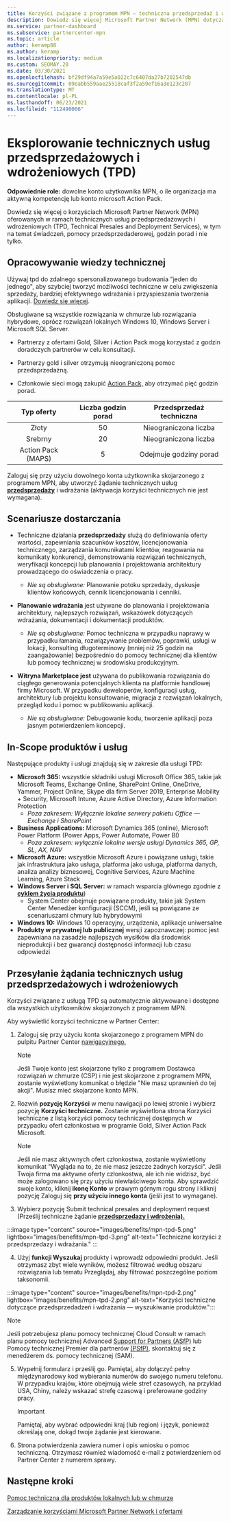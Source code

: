 ```yaml
---
title: Korzyści związane z programem MPN — techniczna przedsprzedaż i wdrażanie (TPD)
description: Dowiedz się więcej Microsoft Partner Network (MPN) dotyczących technicznych usług przedsprzedażowych i wdrożeniowych (TPD)
ms.service: partner-dashboard
ms.subservice: partnercenter-mpn
ms.topic: article
author: keramp88
ms.author: keramp
ms.localizationpriority: medium
ms.custom: SEOMAY.20
ms.date: 03/30/2021
ms.openlocfilehash: bf29df94a7a59e5a022c7c6407da27b7202547db
ms.sourcegitcommit: 09eabb559aae25518caf3f2a59ef16a3e123c207
ms.translationtype: MT
ms.contentlocale: pl-PL
ms.lasthandoff: 06/23/2021
ms.locfileid: "112490006"
---
```

# <a name="explore-technical-presales-and-deployment-services-tpd"></a>Eksplorowanie technicznych usług przedsprzedażowych i wdrożeniowych (TPD) 

**Odpowiednie role:** dowolne konto użytkownika MPN, o ile organizacja ma aktywną kompetencję lub konto microsoft Action Pack.

Dowiedz się więcej o korzyściach Microsoft Partner Network (MPN) oferowanych w ramach technicznych usług przedsprzedażowych i wdrożeniowych (TPD, Technical Presales and Deployment Services), w tym na temat świadczeń, pomocy przedsprzedaderowej, godzin porad i nie tylko.

## <a name="develop-your-technical-know-how"></a>Opracowywanie wiedzy technicznej

Używaj tpd do zdalnego spersonalizowanego budowania "jeden do jednego", aby szybciej tworzyć możliwości techniczne w celu zwiększenia sprzedaży, bardziej efektywnego wdrażania i przyspieszania tworzenia aplikacji. [Dowiedz się więcej](https://aka.ms/TPD).

Obsługiwane są wszystkie rozwiązania w chmurze lub rozwiązania hybrydowe, oprócz rozwiązań lokalnych Windows 10, Windows Server i Microsoft SQL Server. 

- Partnerzy z ofertami Gold, Silver i Action Pack mogą korzystać z godzin doradczych partnerów w celu konsultacji. 

- Partnerzy gold i silver otrzymują nieograniczoną pomoc przedsprzedażną. 

- Członkowie sieci mogą zakupić [Action Pack,](https://partner.microsoft.com/membership/action-pack) aby otrzymać pięć godzin porad.  

|     Typ oferty    | Liczba godzin porad |   Przedsprzedaż techniczna   |
|:-----------------:|:------------------------:|:----------------------:|
|        Złoty       |            50            |        Nieograniczona liczba       |
|       Srebrny      |            20            |        Nieograniczona liczba       |
| Action Pack (MAPS) |             5            | Odejmuje godziny porad |

Zaloguj się przy użyciu dowolnego konta użytkownika skojarzonego z programem MPN, aby utworzyć żądanie technicznych usług **[przedsprzedaży](https://partner.microsoft.com/dashboard/mpn/membership/benefits/technical/createadvisoryhours-servicerequest)** i wdrażania (aktywacja korzyści technicznych nie jest wymagana).

## <a name="delivery-scenarios"></a>Scenariusze dostarczania

- Techniczne działania **przedsprzedaży** służą do definiowania oferty wartości, zapewniania szacunków kosztów, licencjonowania technicznego, zarządzania komunikatami klientów, reagowania na komunikaty konkurencji, demonstrowania rozwiązań technicznych, weryfikacji koncepcji lub planowania i projektowania architektury prowadzącego do oświadczenia o pracy.

  - *Nie są obsługiwane:* Planowanie potoku sprzedaży, dyskusje klientów końcowych, cennik licencjonowania i cenniki.


- **Planowanie wdrażania** jest używane do planowania i projektowania architektury, najlepszych rozwiązań, wskazówek dotyczących wdrażania, dokumentacji i dokumentacji produktów.

  - *Nie są obsługiwane:* Pomoc techniczna w przypadku naprawy w przypadku łamania, rozwiązywanie problemów, poprawki, usługi w lokacji, konsulting długoterminowy (mniej niż 25 godzin na zaangażowanie) bezpośrednio do pomocy technicznej dla klientów lub pomocy technicznej w środowisku produkcyjnym. 


- **Witryna Marketplace jest** używana do publikowania rozwiązania do ciągłego generowania potencjalnych klienta na platformie handlowej firmy Microsoft. W przypadku deweloperów, konfiguracji usług, architektury lub projektu konsultowanie, migracja z rozwiązań lokalnych, przegląd kodu i pomoc w publikowaniu aplikacji.

  - *Nie są obsługiwane:* Debugowanie kodu, tworzenie aplikacji poza jasnym potwierdzeniem koncepcji.

## <a name="in-scope-products-and-services"></a>In-Scope produktów i usług

Następujące produkty i usługi znajdują się w zakresie dla usługi TPD:
- **Microsoft 365:** wszystkie składniki usługi Microsoft Office 365, takie jak Microsoft Teams, Exchange Online, SharePoint Online, OneDrive, Yammer, Project Online, Skype dla firm Server 2019, Enterprise Mobility + Security, Microsoft Intune, Azure Active Directory, Azure Information Protection
  - *Poza zakresem: Wyłącznie lokalne serwery pakietu Office — Exchange i SharePoint*
- **Business Applications:** Microsoft Dynamics 365 (online), Microsoft Power Platform (Power Apps, Power Automate, Power BI)
  - *Poza zakresem: wyłącznie lokalne wersje usługi Dynamics 365, GP, SL, AX, NAV*
- **Microsoft Azure:** wszystkie Microsoft Azure i powiązane usługi, takie jak infrastruktura jako usługa, platforma jako usługa, platforma danych, analiza analizy biznesowej, Cognitive Services, Azure Machine Learning, Azure Stack
- **Windows Server i SQL Server:** w ramach wsparcia głównego zgodnie z **[cyklem życia produktu](/lifecycle/policies/fixed)**)
  - System Center obejmuje powiązane produkty, takie jak System Center Menedżer konfiguracji (SCCM), jeśli są powiązane ze scenariuszami chmury lub hybrydowymi
- **Windows 10:** Windows 10 operacyjny, urządzenia, aplikacje uniwersalne
- **Produkty w prywatnej lub publicznej** wersji zapoznawczej: pomoc jest zapewniana na zasadzie najlepszych wysiłków dla środowisk nieprodukcji i bez gwarancji dostępności informacji lub czasu odpowiedzi

## <a name="submit-a-technical-presales-and-deployment-services-request"></a>Przesyłanie żądania technicznych usług przedsprzedażowych i wdrożeniowych 

Korzyści związane z usługą TPD są automatycznie aktywowane i dostępne dla wszystkich użytkowników skojarzonych z programem MPN. 

Aby wyświetlić korzyści techniczne w Partner Center:

1. Zaloguj się przy użyciu konta skojarzonego z programem MPN do pulpitu Partner Center [nawigacyjnego.](https://partner.microsoft.com/dashboard) 

   > [!NOTE]
   > Jeśli Twoje konto jest skojarzone tylko z programem Dostawca rozwiązań w chmurze (CSP) i nie jest skojarzone z programem MPN, zostanie wyświetlony komunikat o błędzie "Nie masz uprawnień do tej akcji". Musisz mieć skojarzone konto MPN.

2. Rozwiń **pozycję Korzyści** w menu nawigacji po lewej stronie i wybierz pozycję **Korzyści techniczne.** Zostanie wyświetlona strona Korzyści techniczne z listą korzyści pomocy technicznej dostępnych w przypadku ofert członkostwa w programie Gold, Silver Action Pack Microsoft. 

   > [!NOTE]
   > Jeśli nie masz aktywnych ofert członkostwa, zostanie wyświetlony komunikat "Wygląda na to, że nie masz jeszcze żadnych korzyści". Jeśli Twoja firma ma aktywne oferty członkostwa, ale ich nie widzisz, być może zalogowano się przy użyciu niewłaściwego konta. Aby sprawdzić swoje konto, kliknij **ikonę Konto** w prawym górnym rogu strony i kliknij pozycję Zaloguj się **przy użyciu innego konta** (jeśli jest to wymagane).

3. Wybierz pozycję Submit technical presales and deployment request (Prześlij techniczne żądanie **[przedsprzedazy i wdrożenia).](https://partner.microsoft.com/dashboard/mpn/membership/benefits/technical/createadvisoryhours-servicerequest)**

:::image type="content" source="images/benefits/mpn-tpd-5.png" lightbox="images/benefits/mpn-tpd-3.png" alt-text="Techniczne korzyści z przedsprzedazy i wdrażania." :::

4. Użyj **funkcji Wyszukaj** produkty i wprowadź odpowiedni produkt. Jeśli otrzymasz zbyt wiele wyników, możesz filtrować według obszaru rozwiązania lub tematu Przeglądaj, aby filtrować poszczególne poziom taksonomii.

:::image type="content" source="images/benefits/mpn-tpd-2.png" lightbox="images/benefits/mpn-tpd-2.png" alt-text="Korzyści techniczne dotyczące przedsprzedadzeń i wdrażania — wyszukiwanie produktów.":::

   > [!NOTE]
   > Jeśli potrzebujesz planu pomocy technicznej Cloud Consult w ramach planu pomocy technicznej Advanced [Support for Partners (ASfP)](https://partner.microsoft.com/support/advanced-cloud-support) lub Pomocy technicznej Premier dla partnerów [(PSfP),](https://partner.microsoft.com/support/microsoft-services-premier-support) skontaktuj się z menedżerem ds. pomocy technicznej (SAM).

5. Wypełnij formularz i prześlij go. Pamiętaj, aby dołączyć pełny międzynarodowy kod wybierania numerów do swojego numeru telefonu. W przypadku krajów, które obejmują wiele stref czasowych, na przykład USA, Chiny, należy wskazać strefę czasową i preferowane godziny pracy.

   > [!IMPORTANT]
   > Pamiętaj, aby wybrać odpowiedni kraj (lub region) i język, ponieważ określają one, dokąd twoje żądanie jest kierowane.

6. Strona potwierdzenia zawiera numer i opis wniosku o pomoc techniczną. Otrzymasz również wiadomość e-mail z potwierdzeniem od Partner Center z numerem sprawy.

## <a name="next-steps"></a>Następne kroki
[Pomoc techniczna dla produktów lokalnych lub w chmurze](/mpn-benefits-technical-support.md)

[Zarządzanie korzyściami Microsoft Partner Network i ofertami](manage-your-partner-network-benefits.md)
